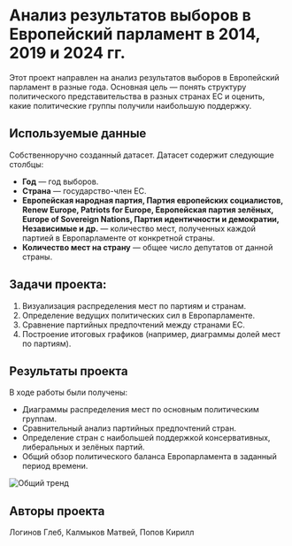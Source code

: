 # Анализ результатов выборов в Европейский парламент в 2014, 2019 и 2024 гг.
Этот проект направлен на анализ результатов выборов в Европейский парламент в разные года. Основная цель — понять структуру политического представительства в разных странах ЕС и оценить, какие политические группы получили наибольшую поддержку.

## Используемые данные
Собственноручно созданный датасет. Датасет содержит следующие столбцы:
- **Год** — год выборов.
- **Страна** — государство-член ЕС.
- **Европейская народная партия, Партия европейских социалистов, Renew Europe, Patriots for Europe, Европейская партия зелёных, Europe of Sovereign Nations, Партия идентичности и демократии, Независимые и др.** — количество мест, полученных каждой партией в Европарламенте от конкретной страны.
- **Количество мест на страну** — общее число депутатов от данной страны.

## Задачи проекта:
1. Визуализация распределения мест по партиям и странам.
2. Определение ведущих политических сил в Европарламенте.
3. Сравнение партийных предпочтений между странами ЕС.
4. Построение итоговых графиков (например, диаграммы долей мест по партиям).

## Результаты проекта
В ходе работы были получены:
- Диаграммы распределения мест по основным политическим группам.
- Сравнительный анализ партийных предпочтений стран.
- Определение стран с наибольшей поддержкой консервативных, либеральных и зелёных партий.
- Общий обзор политического баланса Европарламента в заданный период времени.

![Общий тренд](https://github.com/user-attachments/assets/fad21d49-ecdb-4898-a3f8-e1800f411d48)
## Авторы проекта
Логинов Глеб, Калмыков Матвей, Попов Кирилл
